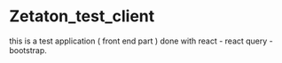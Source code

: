 # Zetaton_test_client
this is a test application ( front end part ) done with react - react query - bootstrap.
